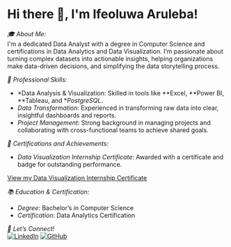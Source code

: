 # Hi there 👋, I'm Ifeoluwa Aruleba!

*🎓 About Me:*  
I'm a dedicated Data Analyst with a degree in Computer Science and certifications in Data Analytics and Data Visualization. I’m passionate about turning complex datasets into actionable insights, helping organizations make data-driven decisions, and simplifying the data storytelling process.

*💼 Professional Skills:*  
- *Data Analysis & Visualization: Skilled in tools like **Excel, **Power BI, **Tableau, and **PostgreSQL*.
- *Data Transformation*: Experienced in transforming raw data into clear, insightful dashboards and reports.
- *Project Management*: Strong background in managing projects and collaborating with cross-functional teams to achieve shared goals.

*📜 Certifications and Achievements:*  
- *Data Visualization Internship Certificate*: Awarded with a certificate and badge for outstanding performance.

[View my Data Visualization Internship Certificate](https://github.com/Ifeoluwamia/ACHIEVEMENTS/blob/main/CERTIFICATE%20(DATA%20VISUALIZATION).pdf)

*📚 Education & Certification:*  
- *Degree*: Bachelor’s in Computer Science  
- *Certification*: Data Analytics Certification  

*💬 Let’s Connect!*  
[![LinkedIn](https://img.shields.io/badge/LinkedIn-Connect-blue)](http://www.linkedin.com/in/aruleba6253) 
[![GitHub](https://img.shields.io/badge/GitHub-Follow-black)](https://github.com/Ifeoluwamia)

